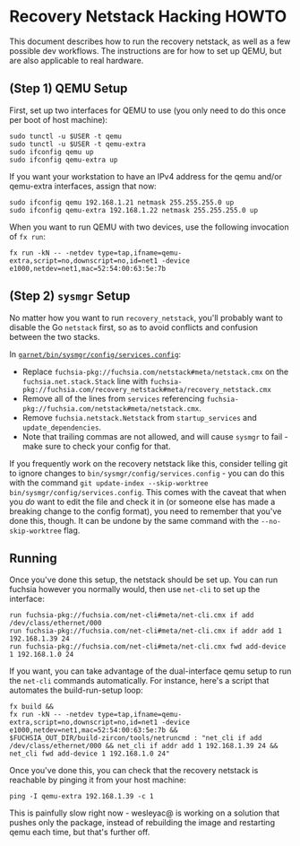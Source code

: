 # Recovery Netstack Hacking HOWTO

This document describes how to run the recovery netstack, as well as a few
possible dev workflows. The instructions are for how to set up QEMU, but are
also applicable to real hardware.

## (Step 1) QEMU Setup

First, set up two interfaces for QEMU to use (you only need to do this once per
boot of host machine):

```
sudo tunctl -u $USER -t qemu
sudo tunctl -u $USER -t qemu-extra
sudo ifconfig qemu up
sudo ifconfig qemu-extra up
```

If you want your workstation to have an IPv4 address for the qemu and/or
qemu-extra interfaces, assign that now:

```
sudo ifconfig qemu 192.168.1.21 netmask 255.255.255.0 up
sudo ifconfig qemu-extra 192.168.1.22 netmask 255.255.255.0 up
```

When you want to run QEMU with two devices, use the following invocation of
`fx run`:

```
fx run -kN -- -netdev type=tap,ifname=qemu-extra,script=no,downscript=no,id=net1 -device e1000,netdev=net1,mac=52:54:00:63:5e:7b
```

## (Step 2) `sysmgr` Setup

No matter how you want to run `recovery_netstack`, you'll probably want to
disable the Go `netstack` first, so as to avoid conflicts and confusion between
the two stacks.

In [`garnet/bin/sysmgr/config/services.config`](../sysmgr/config/services.config):

* Replace `fuchsia-pkg://fuchsia.com/netstack#meta/netstack.cmx` on the
  `fuchsia.net.stack.Stack` line with
  `fuchsia-pkg://fuchsia.com/recovery_netstack#meta/recovery_netstack.cmx`
* Remove all of the lines from `services` referencing
  `fuchsia-pkg://fuchsia.com/netstack#meta/netstack.cmx`.
* Remove `fuchsia.netstack.Netstack` from `startup_services` and
  `update_dependencies`.
* Note that trailing commas are not allowed, and will cause `sysmgr` to fail -
  make sure to check your config for that.

If you frequently work on the recovery netstack like this, consider telling git
to ignore changes to `bin/sysmgr/config/services.config` - you can do this with
the command `git update-index --skip-worktree bin/sysmgr/config/services.config`.
This comes with the caveat that when you _do_ want to edit the file and check it
in (or someone else has made a breaking change to the config format), you need
to remember that you've done this, though. It can be undone by the same command
with the `--no-skip-worktree` flag.

## Running

Once you've done this setup, the netstack should be set up. You can run fuchsia
however you normally would, then use `net-cli` to set up the interface:

```
run fuchsia-pkg://fuchsia.com/net-cli#meta/net-cli.cmx if add /dev/class/ethernet/000
run fuchsia-pkg://fuchsia.com/net-cli#meta/net-cli.cmx if addr add 1 192.168.1.39 24
run fuchsia-pkg://fuchsia.com/net-cli#meta/net-cli.cmx fwd add-device 1 192.168.1.0 24
```

If you want, you can take advantage of the dual-interface qemu setup to run the
`net-cli` commands automatically. For instance, here's a script that automates
the build-run-setup loop:

```
fx build &&
fx run -kN -- -netdev type=tap,ifname=qemu-extra,script=no,downscript=no,id=net1 -device e1000,netdev=net1,mac=52:54:00:63:5e:7b &&
$FUCHSIA_OUT_DIR/build-zircon/tools/netruncmd : "net_cli if add /dev/class/ethernet/000 && net_cli if addr add 1 192.168.1.39 24 && net_cli fwd add-device 1 192.168.1.0 24"
```

Once you've done this, you can check that the recovery netstack is reachable by
pinging it from your host machine:

```
ping -I qemu-extra 192.168.1.39 -c 1
```

This is painfully slow right now - wesleyac@ is working on a solution that
pushes only the package, instead of rebuilding the image and restarting qemu
each time, but that's further off.
